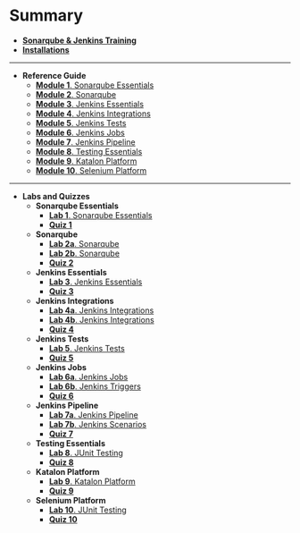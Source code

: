 

# Summary

* [**Sonarqube & Jenkins Training**](README.md)
* [**Installations**](installations.md)
---
* **Reference Guide**
	- [**Module 1**. Sonarqube Essentials](reference-guide/module_1.md)
	- [**Module 2**. Sonarqube](reference-guide/module_2.md)
	- [**Module 3**. Jenkins Essentials](reference-guide/module_3.md)
	- [**Module 4**. Jenkins Integrations](reference-guide/module_4.md)
	- [**Module 5**. Jenkins Tests](reference-guide/module_5.md)
	- [**Module 6**. Jenkins Jobs](reference-guide/module_6.md)
	- [**Module 7**. Jenkins Pipeline](reference-guide/module_7.md)
	- [**Module 8**. Testing Essentials](reference-guide/module_8.md)
	- [**Module 9**. Katalon Platform](reference-guide/module_9.md)
	- [**Module 10**. Selenium Platform](reference-guide/module_10.md)
---
* **Labs and Quizzes**
	- **Sonarqube Essentials**
		- [**Lab 1**. Sonarqube Essentials](labs/lab_1.md)
		- [**Quiz 1**](quizzes/quiz_1.md)
	- **Sonarqube**
		- [**Lab 2a**. Sonarqube](labs/lab_2a.md)
		- [**Lab 2b**. Sonarqube](labs/lab_2b.md)
		- [**Quiz 2**](quizzes/quiz_2.md)
	- **Jenkins Essentials**
		- [**Lab 3**. Jenkins Essentials](labs/lab_3.md)
		- [**Quiz 3**](quizzes/quiz_3.md)
	- **Jenkins Integrations**
		- [**Lab 4a**. Jenkins Integrations](labs/lab_4a.md)
		- [**Lab 4b**. Jenkins Integrations](labs/lab_4b.md)
		- [**Quiz 4**](quizzes/quiz_4.md)
	- **Jenkins Tests**
		- [**Lab 5**. Jenkins Tests](labs/lab_5.md)
		- [**Quiz 5**](quizzes/quiz_5.md)
	- **Jenkins Jobs**
		- [**Lab 6a**. Jenkins Jobs](labs/lab_6a.md)
		- [**Lab 6b**. Jenkins Triggers](labs/lab_6b.md)
		- [**Quiz 6**](quizzes/quiz_6.md)
	- **Jenkins Pipeline**
		- [**Lab 7a**. Jenkins Pipeline](labs/lab_7a.md)
		- [**Lab 7b**. Jenkins Scenarios](labs/lab_7b.md)
		- [**Quiz 7**](quizzes/quiz_7.md)		
	- **Testing Essentials**
		- [**Lab 8**. JUnit Testing](labs/lab_8.md)
		- [**Quiz 8**](quizzes/quiz_8.md)		
	- **Katalon Platform**
		- [**Lab 9**. Katalon Platform](labs/lab_9.md)
		- [**Quiz 9**](quizzes/quiz_9.md)
	- **Selenium Platform**
		- [**Lab 10**. JUnit Testing](labs/lab_10.md)
		- [**Quiz 10**](quizzes/quiz_10.md)		

		